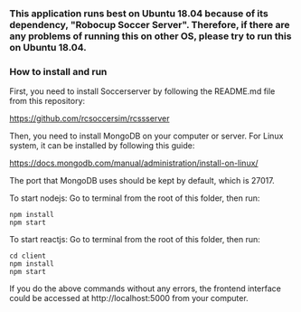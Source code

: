 ### This application runs best on Ubuntu 18.04 because of its dependency, "Robocup Soccer Server". Therefore, if there are any problems of running this on other OS, please try to run this on Ubuntu 18.04.

### How to install and run
First, you need to install Soccerserver by following the README.md file from this repository:

https://github.com/rcsoccersim/rcssserver

Then, you need to install MongoDB on your computer or server. For Linux system, it can be installed by following this guide:

https://docs.mongodb.com/manual/administration/install-on-linux/

The port that MongoDB uses should be kept by default, which is 27017.


To start nodejs:
Go to terminal from the root of this folder, then run:
```
npm install
npm start
```

To start reactjs:
Go to terminal from the root of this folder, then run:
```
cd client
npm install
npm start
```

If you do the above commands without any errors, the frontend interface could be accessed at http://localhost:5000 from your computer.
